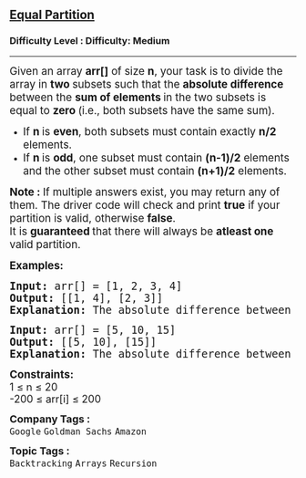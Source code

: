 <h2><a href="https://www.geeksforgeeks.org/problems/tug-of-war--122234/1?page=9&company=Google&sortBy=submissions">Equal Partition</a></h2><h3>Difficulty Level : Difficulty: Medium</h3><hr><div class="problems_problem_content__Xm_eO"><p><span style="font-size: 14pt;">Given an array <strong>arr[]</strong> of size <strong>n</strong>, your task is to divide the array in <strong>two </strong>subsets such that the <strong>absolute difference </strong>between the <strong>sum of elements </strong>in the two subsets is equal to <strong>zero </strong>(i.e., both subsets have the same sum).</span></p>
<ul>
<li><span style="font-size: 14pt;">If <strong>n </strong>is <strong>even</strong>, both subsets must contain exactly <strong>n/2</strong> elements.</span></li>
<li><span style="font-size: 14pt;">If <strong>n </strong>is <strong>odd</strong>, one subset must contain <strong>(n-1)/2</strong> elements and the other subset must contain <strong>(n+1)/2</strong> elements.</span></li>
</ul>
<p><span style="font-size: 14pt;"><strong>Note : </strong></span><span style="font-size: 14pt;">If multiple answers exist, you may return any of them. </span><span style="font-size: 14pt;">The driver code will check and print <strong>true</strong>&nbsp;if your partition is valid, otherwise&nbsp;<strong>false</strong>. <br></span><span style="font-size: 14pt;">It is <strong>guaranteed </strong>that there will always be <strong>atleast one</strong> valid partition.</span></p>
<p><span style="font-size: 14pt;"><strong>Examples:</strong></span></p>
<pre><span style="font-size: 14pt;"><strong>Input: </strong>arr[] = [1, 2, 3, 4]<br><strong>Output: </strong>[[1, 4], [2, 3]]<br><strong>Explanation: </strong>The absolute difference between the sum of both subsets is 0.</span></pre>
<pre><span style="font-size: 14pt;"><strong>Input: </strong>arr[] = [5, 10, 15]<br><strong>Output: </strong>[[5, 10], [15]]<br><strong>Explanation: </strong>The absolute difference between the sum of both subsets is 0.</span></pre>
<p><span style="font-size: 14pt;"><strong>Constraints:&nbsp;<br></strong><span style="font-size: 18px;">1 ≤ n ≤ 20<br></span><span style="font-size: 18px;">-200 ≤ arr[i] ≤ 200</span></span></p></div><p><span style=font-size:18px><strong>Company Tags : </strong><br><code>Google</code>&nbsp;<code>Goldman Sachs</code>&nbsp;<code>Amazon</code>&nbsp;<br><p><span style=font-size:18px><strong>Topic Tags : </strong><br><code>Backtracking</code>&nbsp;<code>Arrays</code>&nbsp;<code>Recursion</code>&nbsp;